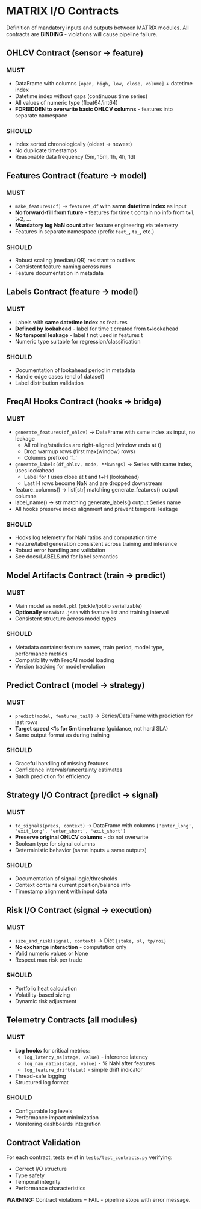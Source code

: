 # MATRIX I/O Contracts

Definition of mandatory inputs and outputs between MATRIX modules. All contracts are **BINDING** - violations will cause pipeline failure.

## OHLCV Contract (sensor → feature)

### MUST
- DataFrame with columns `[open, high, low, close, volume]` + datetime index
- Datetime index without gaps (continuous time series)
- All values of numeric type (float64/int64)
- **FORBIDDEN to overwrite basic OHLCV columns** - features into separate namespace

### SHOULD  
- Index sorted chronologically (oldest → newest)
- No duplicate timestamps
- Reasonable data frequency (5m, 15m, 1h, 4h, 1d)

## Features Contract (feature → model)

### MUST
- `make_features(df)` → `features_df` with **same datetime index** as input
- **No forward-fill from future** - features for time t contain no info from t+1, t+2, ...
- **Mandatory log NaN count** after feature engineering via telemetry
- Features in separate namespace (prefix `feat_`, `ta_`, etc.)

### SHOULD
- Robust scaling (median/IQR) resistant to outliers  
- Consistent feature naming across runs
- Feature documentation in metadata

## Labels Contract (feature → model)

### MUST  
- Labels with **same datetime index** as features
- **Defined by lookahead** - label for time t created from t+lookahead
- **No temporal leakage** - label t not used in features t
- Numeric type suitable for regression/classification

### SHOULD
- Documentation of lookahead period in metadata
- Handle edge cases (end of dataset)
- Label distribution validation

## FreqAI Hooks Contract (hooks → bridge)

### MUST
- `generate_features(df_ohlcv)` → DataFrame with same index as input, no leakage
  - All rolling/statistics are right-aligned (window ends at t)
  - Drop warmup rows (first max(window) rows)
  - Columns prefixed 'f_'
- `generate_labels(df_ohlcv, mode, **kwargs)` → Series with same index, uses lookahead
  - Label for t uses close at t and t+H (lookahead)
  - Last H rows become NaN and are dropped downstream
- feature_columns() → list[str] matching generate_features() output columns
- label_name() → str matching generate_labels() output Series name
- All hooks preserve index alignment and prevent temporal leakage

### SHOULD
- Hooks log telemetry for NaN ratios and computation time
- Feature/label generation consistent across training and inference
- Robust error handling and validation
- See docs/LABELS.md for label semantics

## Model Artifacts Contract (train → predict)

### MUST
- Main model as `model.pkl` (pickle/joblib serializable)
- **Optionally** `metadata.json` with feature list and training interval
- Consistent structure across model types

### SHOULD
- Metadata contains: feature names, train period, model type, performance metrics
- Compatibility with FreqAI model loading
- Version tracking for model evolution

## Predict Contract (model → strategy)

### MUST
- `predict(model, features_tail)` → Series/DataFrame with prediction for last rows
- **Target speed <1s for 5m timeframe** (guidance, not hard SLA)
- Same output format as during training

### SHOULD
- Graceful handling of missing features
- Confidence intervals/uncertainty estimates
- Batch prediction for efficiency

## Strategy I/O Contract (predict → signal)

### MUST
- `to_signals(preds, context)` → DataFrame with columns `['enter_long', 'exit_long', 'enter_short', 'exit_short']`
- **Preserve original OHLCV columns** - do not overwrite
- Boolean type for signal columns
- Deterministic behavior (same inputs = same outputs)

### SHOULD
- Documentation of signal logic/thresholds
- Context contains current position/balance info
- Timestamp alignment with input data

## Risk I/O Contract (signal → execution)

### MUST
- `size_and_risk(signal, context)` → Dict `{stake, sl, tp/roi}`
- **No exchange interaction** - computation only
- Valid numeric values or None
- Respect max risk per trade

### SHOULD
- Portfolio heat calculation
- Volatility-based sizing
- Dynamic risk adjustment

## Telemetry Contracts (all modules)

### MUST
- **Log hooks** for critical metrics:
  - `log_latency_ms(stage, value)` - inference latency  
  - `log_nan_ratio(stage, value)` - % NaN after features
  - `log_feature_drift(stat)` - simple drift indicator
- Thread-safe logging
- Structured log format

### SHOULD
- Configurable log levels
- Performance impact minimization
- Monitoring dashboards integration

## Contract Validation

For each contract, tests exist in `tests/test_contracts.py` verifying:
- Correct I/O structure
- Type safety
- Temporal integrity
- Performance characteristics

**WARNING:** Contract violations = FAIL - pipeline stops with error message.